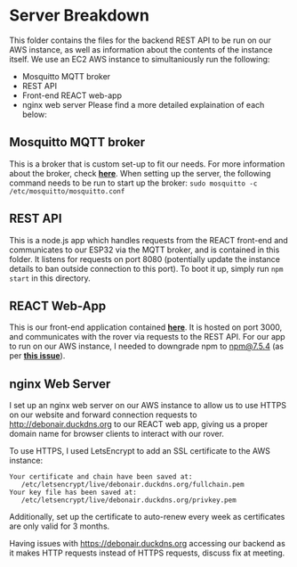 Server Breakdown
================
This folder contains the files for the backend REST API to be run on our AWS instance, as well as information about the contents of the instance itself. We use an EC2 AWS instance to simultaniously run the following:
- Mosquitto MQTT broker
- REST API
- Front-end REACT web-app
- nginx web server
Please find a more detailed explaination of each below:

Mosquitto MQTT broker
---------------------
This is a broker that is custom set-up to fit our needs. For more information about the broker, check [**here**](../MQTT/readme.md). When setting up the server, the following command needs to be run to start up the broker:
        `sudo mosquitto -c /etc/mosquitto/mosquitto.conf`

REST API
--------
This is a node.js app which handles requests from the REACT front-end and communicates to our ESP32 via the MQTT broker, and is contained in this folder. It listens for requests on port 8080 (potentially update the instance details to ban outside connection to this port). To boot it up, simply run `npm start` in this directory.

REACT Web-App
-------------
This is our front-end application contained [**here**](../Front_End/React). It is hosted on port 3000, and communicates with the rover via requests to the REST API. For our app to run on our AWS instance, I needed to downgrade npm to npm@7.5.4 (as per [**this issue**](https://github.com/facebook/create-react-app/issues/10811)).

nginx Web Server
----------------
I set up an nginx web server on our AWS instance to allow us to use HTTPS on our website and forward connection requests to http://debonair.duckdns.org to our REACT web app, giving us a proper domain name for browser clients to interact with our rover.

To use HTTPS, I used LetsEncrypt to add an SSL certificate to the AWS instance:
```
Your certificate and chain have been saved at:
   /etc/letsencrypt/live/debonair.duckdns.org/fullchain.pem
Your key file has been saved at:
   /etc/letsencrypt/live/debonair.duckdns.org/privkey.pem
```
Additionally, set up the certificate to auto-renew every week as certificates are only valid for 3 months.

Having issues with https://debonair.duckdns.org accessing our backend as it makes HTTP requests instead of HTTPS requests, discuss fix at meeting.
